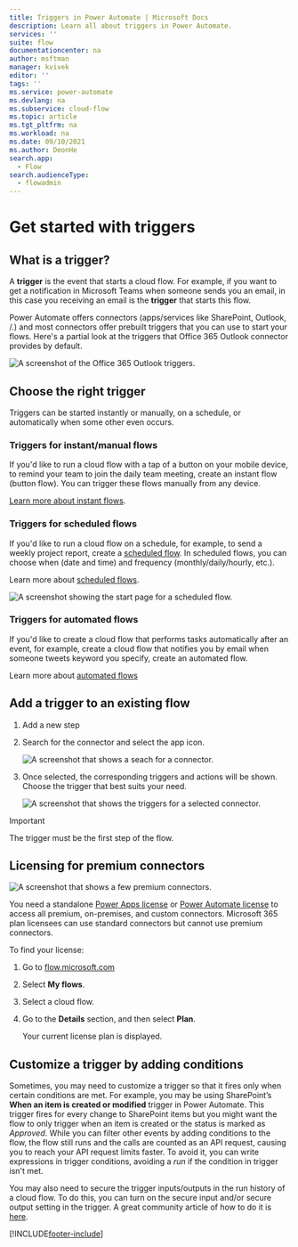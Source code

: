 ```yaml
---
title: Triggers in Power Automate | Microsoft Docs
description: Learn all about triggers in Power Automate.
services: ''
suite: flow
documentationcenter: na
author: msftman
manager: kvivek
editor: ''
tags: ''
ms.service: power-automate
ms.devlang: na
ms.subservice: cloud-flow
ms.topic: article
ms.tgt_pltfrm: na
ms.workload: na
ms.date: 09/10/2021
ms.author: DeonHe
search.app: 
  - Flow
search.audienceType: 
  - flowadmin
---
```



# Get started with triggers

## What is a trigger?

A **trigger** is the event that starts a cloud flow. For example, if you want to get a notification in Microsoft Teams when someone sends you an email, in this case you receiving an email is the **trigger** that starts this flow.

Power Automate offers connectors (apps/services like SharePoint, Outlook, /.) and most connectors
offer prebuilt triggers that you can use to start your flows. Here's a partial look at the triggers that Office 365 Outlook connector provides by default.

   ![A screenshot of the Office 365 Outlook triggers.](./media/triggers-introduction/12700a7ab29c81632d6c15024a9779e8.png)

## Choose the right trigger

Triggers can be started instantly or manually, on a schedule, or automatically when some other even occurs.

### Triggers for instant/manual flows

If you'd like to run a cloud flow with a tap of a button on your mobile device, to remind your team to join the daily team meeting, create an instant flow (button flow). You can trigger these flows manually from any device. 

[Learn more about instant flows](./introduction-to-button-flows.md#trigger-an-instant-flow).


### Triggers for scheduled flows

If you'd like to run a cloud flow on a schedule, for example, to send a weekly project report, create a [scheduled flow](). In scheduled flows, you can choose when (date and time) and frequency (monthly/daily/hourly, etc.). 

Learn more about [scheduled flows](./run-scheduled-tasks.md).

![A screenshot showing the start page for a scheduled flow.](./media/triggers-introduction//1270c8bd76f42e6531daa735a562502a.png)


### Triggers for automated flows

If you'd like to create a cloud flow that performs tasks automatically after an event, for example, create a cloud flow that notifies you by email when someone tweets keyword you specify, create an automated flow. 

Learn more about [automated flows](./get-started-logic-flow.md)

## Add a trigger to an existing flow 

1. Add a new step

1. Search for the connector and select the app icon.

   ![A screenshot that shows a seach for a connector.](./media/triggers-introduction/da75261b15a79f891d38b4adbe9be3f3.png)

1. Once selected, the corresponding triggers and actions will be shown. Choose
    the trigger that best suits your need.

   ![A screenshot that shows the triggers for a selected connector.](./media/triggers-introduction/d869f08de1135874ed9f0dcbe6fa002d.png)

>[!IMPORTANT]
>The trigger must be the first step of the flow.


## Licensing for premium connectors

![A screenshot that shows a few premium connectors.](./media/triggers-introduction/premium-connectors.png)

You need a standalone [Power Apps license](https://powerapps.microsoft.com/pricing/) or [Power Automate license](https://flow.microsoft.com/pricing/) to access all premium, on-premises, and custom connectors. Microsoft 365 plan licensees can use standard connectors but cannot use premium connectors.

To find your license:

1. Go to [flow.microsoft.com](https://flow.microsoft.com/)

1. Select **My flows**.

1. Select a cloud flow.

1. Go to the **Details** section, and then select **Plan**.  

   Your current license plan is displayed.

## Customize a trigger by adding conditions

Sometimes, you may need to customize a trigger so that it fires only when certain conditions are met. For example, you may be using SharePoint’s **When an item is created or modified** trigger in Power Automate. This trigger fires for every
change to SharePoint items but you might want the flow to only trigger when an item is
created or the status is marked as *Approved*. While you can filter other events by
adding conditions to the flow, the flow still runs and the calls are
counted as an API request, causing you to reach your API request limits faster.
To avoid it, you can write expressions in trigger conditions, avoiding a *run* if the condition in trigger isn't met.

You may also need to secure the trigger inputs/outputs in the run history of a cloud flow. To do this, you can turn on the secure input and/or secure output setting in the trigger. A great community article of how to do it is [here](https://d365demystified.com/2019/12/19/secure-input-output-in-power-automate-run-history/).



[!INCLUDE[footer-include](includes/footer-banner.md)]
